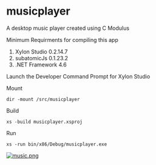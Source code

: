 # musicplayer
A desktop music player created using C Modulus

Minimum Requirments for compiling this app

1. Xylon Studio 0.2.14.7
2. subatomicJs 0.1.23.2
3. .NET Framework 4.6

Launch the Developer Command Prompt for Xylon Studio

Mount 
```
dir -mount /src/musicplayer
```


Build
```
xs -build musicplayer.xsproj
```


Run
```
xs -run bin/x86/Debug/musicplayer.exe
```



[![music.png](https://s4.postimg.org/7nckfhyhp/music.png)](https://postimg.org/image/imxrr3owp/)
